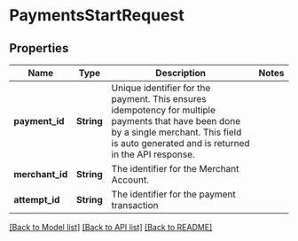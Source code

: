 # PaymentsStartRequest

## Properties

Name | Type | Description | Notes
------------ | ------------- | ------------- | -------------
**payment_id** | **String** | Unique identifier for the payment. This ensures idempotency for multiple payments that have been done by a single merchant. This field is auto generated and is returned in the API response. | 
**merchant_id** | **String** | The identifier for the Merchant Account. | 
**attempt_id** | **String** | The identifier for the payment transaction | 

[[Back to Model list]](../README.md#documentation-for-models) [[Back to API list]](../README.md#documentation-for-api-endpoints) [[Back to README]](../README.md)


